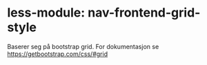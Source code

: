 # less-module: nav-frontend-grid-style

Baserer seg på bootstrap grid. For dokumentasjon se https://getbootstrap.com/css/#grid
